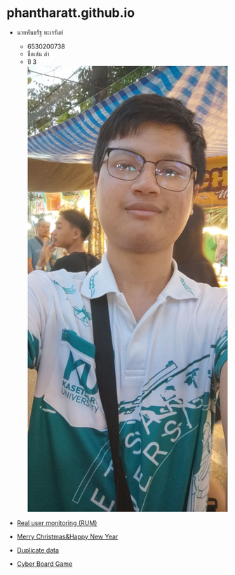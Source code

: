 # phantharatt.github.io

- นายพันธรัฐ ทะเรรัมย์
  - 6530200738
  - ชื่อเล่น ล่า
  - ปี 3
![Alt text](images/IMG_20241127_174043.jpg)

- [Real user monitoring (RUM)](real-user-monitoring.md)

- [Merry Christmas&Happy New Year](e-card.md)

- [Duplicate data](duplicate-data.md)
  
- [Cyber Board Game](cyber-board-game.md)
